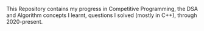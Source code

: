 This Repository contains my progress in Competitive Programming, the DSA and Algorithm concepts I learnt, questions I solved (mostly in C++), through 2020-present.
